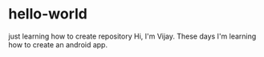 # hello-world
just learning how to create repository
Hi, I'm Vijay. These days I'm learning how to create an android app.
